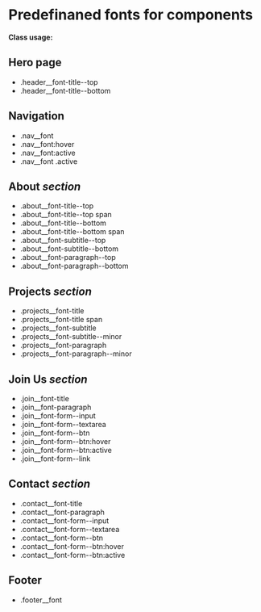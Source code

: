 # Predefinaned fonts for components

**Class usage:**

## Hero page

-   .header\_\_font-title--top
-   .header\_\_font-title--bottom

## Navigation

-   .nav\_\_font
-   .nav\_\_font:hover
-   .nav\_\_font:active
-   .nav\_\_font .active

## About _section_

-   .about\_\_font-title--top
-   .about\_\_font-title--top span
-   .about\_\_font-title--bottom
-   .about\_\_font-title--bottom span
-   .about\_\_font-subtitle--top
-   .about\_\_font-subtitle--bottom
-   .about\_\_font-paragraph--top
-   .about\_\_font-paragraph--bottom

## Projects _section_

-   .projects\_\_font-title
-   .projects\_\_font-title span
-   .projects\_\_font-subtitle
-   .projects\_\_font-subtitle--minor
-   .projects\_\_font-paragraph
-   .projects\_\_font-paragraph--minor

## Join Us _section_

-   .join\_\_font-title
-   .join\_\_font-paragraph
-   .join\_\_font-form--input
-   .join\_\_font-form--textarea
-   .join\_\_font-form--btn
-   .join\_\_font-form--btn:hover
-   .join\_\_font-form--btn:active
-   .join\_\_font-form--link

## Contact _section_

-   .contact\_\_font-title
-   .contact\_\_font-paragraph
-   .contact\_\_font-form--input
-   .contact\_\_font-form--textarea
-   .contact\_\_font-form--btn
-   .contact\_\_font-form--btn:hover
-   .contact\_\_font-form--btn:active

## Footer

-   .footer\_\_font

